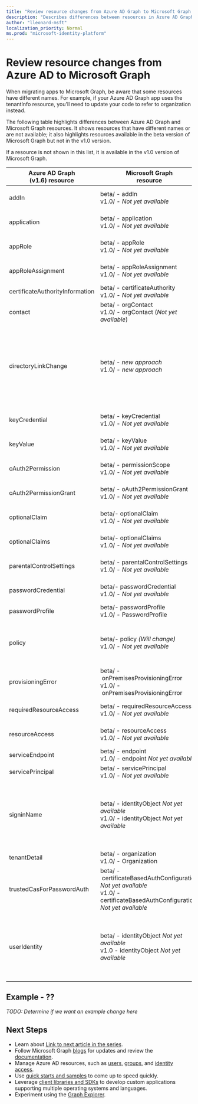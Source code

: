 ```yaml
---
title: "Review resource changes from Azure AD Graph to Microsoft Graph | Microsoft Graph | Microsoft Graph"
description: "Describes differences between resources in Azure AD Graph and resources in Microsoft Graph in order to help migrate apps."
author: "lleonard-msft"
localization_priority: Normal
ms.prod: "microsoft-identity-platform"
---
```


# Review resource changes from Azure AD to Microsoft Graph

When migrating apps to Microsoft Graph, be aware that some resources have different names.  For example, if your Azure AD Graph app uses the tenantInfo resource, you'll need to update your code to refer to organization instead.

The following table highlights differences between Azure AD Graph and Microsoft Graph resources.  It shows resources that have different names or are not available; it also highlights resources available in the beta version of Microsoft Graph but not in the v1.0 version.

If a resource is not shown in this list, it is available in the v1.0 version of Microsoft Graph.

|Azure AD Graph <br>(v1.6) resource |Microsoft Graph<br>resource|Comments|
|---|---|---|
| addIn       | beta/ - addIn<br>v1.0/ - _Not yet available_ | Part of [application](/graph/api/resources/application?view=graph-rest-beta) APIs.  |
| application | beta/ - application<br>v1.0/ - _Not yet available_ |Part of [application](/graph/api/resources/application?view=graph-rest-beta) APIs.  |
| appRole | beta/ - appRole<br>v1.0/ - _Not yet available_ | Part of [application](/graph/api/resources/application?view=graph-rest-beta) APIs.  |
| appRoleAssignment | beta/&nbsp;-&nbsp;appRoleAssignment<br>v1.0/ - _Not yet available_ | Part of [application](/graph/api/resources/application?view=graph-rest-beta) APIs.  |
| certificateAuthorityInformation | beta/&nbsp;-&nbsp;certificateAuthority<br>v1.0/ - _Not yet available_ | |
| contact | beta/ - orgContact<br>v1.0/ - orgContact (_Not yet available_) | |
| directoryLinkChange | beta/ - _new&nbsp;approach_ <br>v1.0/ - _new&nbsp;approach_ | Delta query supports relationship change detection with a mechanism that doesn't require this. |
| keyCredential | beta/ - keyCredential <br> v1.0/ - _Not yet available_ |Part of [application](/graph/api/resources/application?view=graph-rest-beta) APIs.  |
| keyValue | beta/ - keyValue <br> v1.0/ - _Not yet available_ |Part of [application](/graph/api/resources/application?view=graph-rest-beta) APIs.  |
| oAuth2Permission | beta/ - permissionScope <br> v1.0/ - _Not yet available_ |Part of [application](/graph/api/resources/application?view=graph-rest-beta) APIs.  |
| oAuth2PermissionGrant | beta/&nbsp;-&nbsp;oAuth2PermissionGrant <br> v1.0/ - _Not yet available_ |Part of [application](/graph/api/resources/application?view=graph-rest-beta) APIs.  |
| optionalClaim | beta/- optionalClaim <br> v1.0/ - _Not yet available_ |Part of [application](/graph/api/resources/application?view=graph-rest-beta) APIs.  |
| optionalClaims | beta/- optionalClaims <br> v1.0/ - _Not yet available_ |Part of [application](/graph/api/resources/application?view=graph-rest-beta) APIs.  |
| parentalControlSettings | beta/ - parentalControlSettings <br> v1.0/ - _Not yet available_ |Part of [application](/graph/api/resources/application?view=graph-rest-beta) APIs.  |
| passwordCredential | beta/- passwordCredential <br> v1.0/ - _Not yet available_ |Part of [application](/graph/api/resources/application?view=graph-rest-beta) APIs.  |
| passwordProfile | beta/- passwordProfile <br> v1.0/ - PasswordProfile ||
| policy | beta/- policy _(Will change)_ <br> v1.0/  - _Not yet available_ | Each policy will have a unique type name and structure.|
| provisioningError | beta/&nbsp;-&nbsp;onPremisesProvisioningError <br> v1.0/&nbsp;-&nbsp;onPremisesProvisioningError  | |
| requiredResourceAccess | beta/ - requiredResourceAccess <br> v1.0/ - _Not yet available_ |Part of [application](/graph/api/resources/application?view=graph-rest-beta) APIs.  |
| resourceAccess | beta/ - resourceAccess <br> v1.0/ - _Not yet available_ |Part of [application](/graph/api/resources/application?view=graph-rest-beta) APIs.  |
| serviceEndpoint | beta/ - endpoint <br> v1.0/ - endpoint _Not yet available_ | |
| servicePrincipal | beta/ - servicePrincipal <br> v1.0/ - _Not yet available_ | |
| signinName | beta/ - identityObject _Not yet available_ <br> v1.0/ - identityObject _Not yet available_ | Models identifiers used to sign into a user account.  Supports B2C scenarios. |
| tenantDetail | beta/ - organization <br> v1.0/ - Organization | |
| trustedCasForPasswordAuth | beta/&nbsp;-&nbsp;certificateBasedAuthConfiguration _Not yet available_ <br> v1.0/ - certificateBasedAuthConfiguration _Not yet available_  | |
| userIdentity | beta/ - identityObject _Not yet available_ <br> v1.0 - identityObject _Not yet available_ |  Models identifiers used to sign into a user account.  Supports B2C scenarios. |

## Example - ??

_TODO: Determine if we want an example change here_

## Next Steps

- Learn about [Link to next article in the series](#).
- Follow Microsoft Graph [blogs](https://developer.microsoft.com/graph/blogs) for updates and review the [documentation](https://developer.microsoft.com/graph).
- Manage Azure AD resources, such as [users](https://docs.microsoft.com/graph/azuread-users-concept-overview), [groups](https://docs.microsoft.com/graph/office365-groups-concept-overview), and [identity access](https://docs.microsoft.com/graph/azuread-identity-access-management-concept-overview).
- Use [quick starts and samples](https://developer.microsoft.com/graph/get-started) to come up to speed quickly.
- Leverage [client libraries and SDKs](https://developer.microsoft.com/graph/get-started) to develop custom applications supporting multiple operating systems and languages.
- Experiment using the [Graph Explorer](https://aka.ms/ge).

